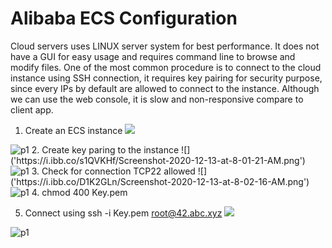 # Alibaba ECS Configuration

Cloud servers uses LINUX server system for best performance. It does not have a GUI for easy usage and requires command line to browse and modify files.
One of the most common procedure is to connect to the cloud instance using SSH connection, it requires key pairing for security purpose, since every IPs by default are allowed to connect to the instance.
Although we can use the web console, it is slow and non-responsive compare to client app.

1. Create an ECS instance
![]('https://i.ibb.co/NSmWw44/Screenshot-2020-12-13-at-8-00-59-AM.png')
<img src="https://i.ibb.co/NSmWw44/Screenshot-2020-12-13-at-8-00-59-AM.png" alt="p1">
2. Create key paring to the instance
![]('https://i.ibb.co/s1QVKHf/Screenshot-2020-12-13-at-8-01-21-AM.png')
<img src="https://i.ibb.co/s1QVKHf/Screenshot-2020-12-13-at-8-01-21-AM.png" alt="p1">
3. Check for connection TCP22 allowed
![]('https://i.ibb.co/D1K2GLn/Screenshot-2020-12-13-at-8-02-16-AM.png')
<img src="https://i.ibb.co/D1K2GLn/Screenshot-2020-12-13-at-8-02-16-AM.png" alt="p1">
4. chmod 400 Key.pem

5. Connect using ssh -i Key.pem root@42.abc.xyz
![]('https://i.ibb.co/3NgR0Kx/Screenshot-2020-12-13-at-8-08-29-AM.png')
<img src="https://i.ibb.co/3NgR0Kx/Screenshot-2020-12-13-at-8-08-29-AM.png" alt="p1">

